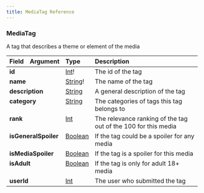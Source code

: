 ```yaml
---
title: MediaTag Reference
---
```


### MediaTag
A tag that describes a theme or element of the media
<table>
<thead>
<tr>
<th align="left">Field</th>
<th align="right">Argument</th>
<th align="left">Type</th>
<th align="left">Description</th>
</tr>
</thead>
<tbody>
<tr>
<td colspan="2" valign="top"><strong>id</strong></td>
<td valign="top"><a href="/reference/scalar/int">Int</a>!</td>
<td>
The id of the tag
</td>
</tr>
<tr>
<td colspan="2" valign="top"><strong>name</strong></td>
<td valign="top"><a href="/reference/scalar/string">String</a>!</td>
<td>
The name of the tag
</td>
</tr>
<tr>
<td colspan="2" valign="top"><strong>description</strong></td>
<td valign="top"><a href="/reference/scalar/string">String</a></td>
<td>
A general description of the tag
</td>
</tr>
<tr>
<td colspan="2" valign="top"><strong>category</strong></td>
<td valign="top"><a href="/reference/scalar/string">String</a></td>
<td>
The categories of tags this tag belongs to
</td>
</tr>
<tr>
<td colspan="2" valign="top"><strong>rank</strong></td>
<td valign="top"><a href="/reference/scalar/int">Int</a></td>
<td>
The relevance ranking of the tag out of the 100 for this media
</td>
</tr>
<tr>
<td colspan="2" valign="top"><strong>isGeneralSpoiler</strong></td>
<td valign="top"><a href="/reference/scalar/boolean">Boolean</a></td>
<td>
If the tag could be a spoiler for any media
</td>
</tr>
<tr>
<td colspan="2" valign="top"><strong>isMediaSpoiler</strong></td>
<td valign="top"><a href="/reference/scalar/boolean">Boolean</a></td>
<td>
If the tag is a spoiler for this media
</td>
</tr>
<tr>
<td colspan="2" valign="top"><strong>isAdult</strong></td>
<td valign="top"><a href="/reference/scalar/boolean">Boolean</a></td>
<td>
If the tag is only for adult 18+ media
</td>
</tr>
<tr>
<td colspan="2" valign="top"><strong>userId</strong></td>
<td valign="top"><a href="/reference/scalar/int">Int</a></td>
<td>
The user who submitted the tag
</td>
</tr>
</tbody>
</table>